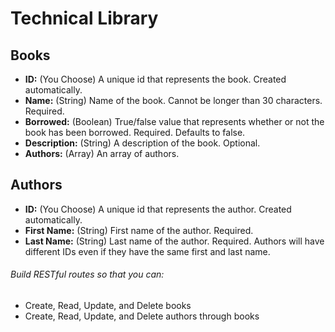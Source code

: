 # Technical Library

## Books
- **ID:** (You Choose) A unique id that represents the book. Created automatically.
- **Name:** (String) Name of the book. Cannot be longer than 30 characters. Required.
- **Borrowed:** (Boolean) True/false value that represents whether or not the book has been borrowed. Required. Defaults to false.
- **Description:** (String) A description of the book. Optional.
- **Authors:** (Array) An array of authors.

## Authors
- **ID:** (You Choose) A unique id that represents the author. Created automatically.
- **First Name:** (String) First name of the author. Required.
- **Last Name:** (String) Last name of the author. Required.
Authors will have different IDs even if they have the same first and last name.


###### Build RESTful routes so that you can:
- Create, Read, Update, and Delete books
- Create, Read, Update, and Delete authors through books
